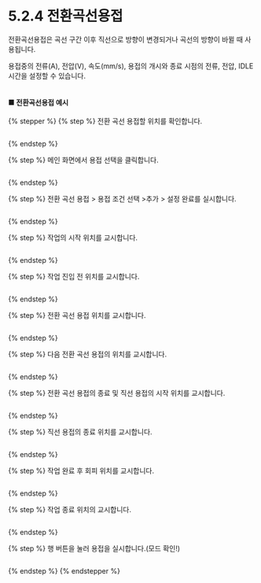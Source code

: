 # 5.2.4 전환곡선용접

전환곡선용접은 곡선 구간 이후 직선으로 방향이 변경되거나 곡선의 방향이 바뀔 때 사용됩니다.&#x20;

용접중의 전류(A), 전압(V), 속도(mm/s), 용접의 개시와 종료 시점의 전류, 전압, IDLE 시간을 설정할 수 있습니다.

<figure><img src="img/section5.2.4_1.jpg" alt=""><figcaption></figcaption></figure>

#### ■ 전환곡선용접 예시

{% stepper %}
{% step %}
전환 곡선 용접할 위치를 확인합니다.

<figure><img src="img/section5.2.4_2.jpg" alt=""><figcaption></figcaption></figure>
{% endstep %}

{% step %}
메인 화면에서 용접 선택을 클릭합니다.

<figure><img src="img/section5.2.4_3.jpg" alt=""><figcaption></figcaption></figure>
{% endstep %}

{% step %}
전환 곡선 용접 > 용접 조건 선택 >추가 > 설정 완료를 실시합니다.

<figure><img src="img/section5.2.4_4.jpg" alt=""><figcaption></figcaption></figure>
{% endstep %}

{% step %}
작업의 시작 위치를 교시합니다.

<figure><img src="img/section5.2.4_5.jpg" alt=""><figcaption></figcaption></figure>
{% endstep %}

{% step %}
작업 진입 전 위치를 교시합니다.

<figure><img src="img/section5.2.4_6.jpg" alt=""><figcaption></figcaption></figure>
{% endstep %}

{% step %}
전환 곡선 용접 위치를 교시합니다.

<figure><img src="img/section5.2.4_7.jpg" alt=""><figcaption></figcaption></figure>
{% endstep %}

{% step %}
다음 전환 곡선 용접의 위치를 교시합니다.

<figure><img src="img/section5.2.4_8.jpg" alt=""><figcaption></figcaption></figure>
{% endstep %}

{% step %}
전환 곡선 용접의 종료 및 직선 용접의 시작 위치를 교시합니다.

<figure><img src="img/section5.2.4_9.jpg" alt=""><figcaption></figcaption></figure>
{% endstep %}

{% step %}
직선 용접의 종료 위치를 교시합니다.

<figure><img src="img/section5.2.4_10.jpg" alt=""><figcaption></figcaption></figure>
{% endstep %}

{% step %}
작업 완료 후 회피 위치를 교시합니다.

<figure><img src="img/section5.2.4_11.jpg" alt=""><figcaption></figcaption></figure>
{% endstep %}

{% step %}
작업 종료 위치의 교시합니다.

<figure><img src="img/section5.2.4_12.jpg" alt=""><figcaption></figcaption></figure>
{% endstep %}

{% step %}
행 버튼을 눌러 용접을 실시합니다.(모드 확인!)

<figure><img src="img/section5.2.4_13.jpg" alt=""><figcaption></figcaption></figure>
{% endstep %}
{% endstepper %}
